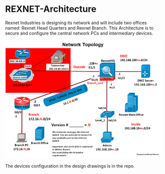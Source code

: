 # REXNET-Architecture
Rexnet Industries is designing its network and will include two offices named: Rexnet Head Quarters and Rexnet Branch. This Architecture is to secure and configure the central network PCs and intermediary devices. 

![Architecture](Architecture.png)

The devices configuration in the design drawings is in the repo.
